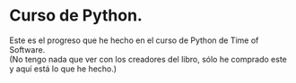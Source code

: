 # Curso de Python.  
Este es el progreso que he hecho en el curso de Python de Time of Software.  
(No tengo nada que ver con los creadores del libro, sólo he comprado este y aquí está lo que he hecho.)  